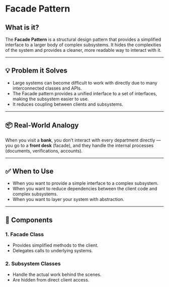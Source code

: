  # Facade Pattern

## What is it?

The **Facade Pattern** is a structural design pattern that provides a simplified interface to a larger body of complex subsystems. It hides the complexities of the system and provides a cleaner, more readable way to interact with it.

---

## 💡 Problem it Solves

- Large systems can become difficult to work with directly due to many interconnected classes and APIs.
- The Facade pattern provides a unified interface to a set of interfaces, making the subsystem easier to use.
- It reduces coupling between clients and subsystems.

---

## 📦 Real-World Analogy

When you visit a **bank**, you don’t interact with every department directly — you go to a **front desk** (facade), and they handle the internal processes (documents, verifications, accounts).

---

## ✅ When to Use

- When you want to provide a simple interface to a complex subsystem.
- When you want to reduce dependencies between the client code and complex subsystems.
- When you want to layer your system with abstraction.

---

## 🧩 Components

### 1. **Facade Class**
- Provides simplified methods to the client.
- Delegates calls to underlying systems.

### 2. **Subsystem Classes**
- Handle the actual work behind the scenes.
- Are hidden from direct client access.